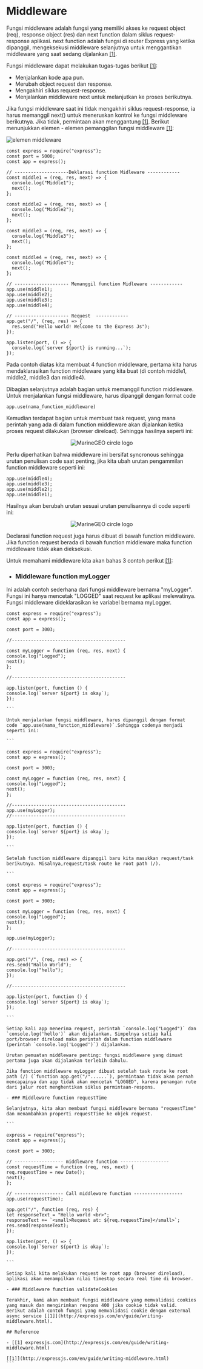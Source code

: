 # Middleware

Fungsi middleware adalah fungsi yang memiliki akses ke request object (req), response object (res) dan next function dalam siklus request-response aplikasi.
next function adalah fungsi di router Express yang ketika dipanggil, mengeksekusi middleware selanjutnya untuk menggantikan middleware yang saat sedang dijalankan [[1]](http://expressjs.com/en/guide/writing-middleware.html).

Fungsi middleware dapat melakukan tugas-tugas berikut [[1]](http://expressjs.com/en/guide/writing-middleware.html):

- Menjalankan kode apa pun.
- Merubah object request dan response.
- Mengakhiri siklus request-response.
- Menjalankan middleware next untuk melanjutkan ke proses berikutnya.

Jika fungsi middleware saat ini tidak mengakhiri siklus request-response, ia harus memanggil next() untuk meneruskan kontrol ke fungsi middleware berikutnya. Jika tidak, permintaan akan menggantung [[1]](http://expressjs.com/en/guide/writing-middleware.html). Berikut menunjukkan elemen - elemen pemanggilan fungsi middleware [[1]](http://expressjs.com/en/guide/writing-middleware.html): <br>

![elemen middleware](/img/elemenMiddleware.png)

```
const express = require("express");
const port = 5000;
const app = express();

// --------------------Deklarasi function Midleware ------------
const middle1 = (req, res, next) => {
  console.log("Middle1");
  next();
};

const middle2 = (req, res, next) => {
  console.log("Middle2");
  next();
};

const middle3 = (req, res, next) => {
  console.log("Middle3");
  next();
};

const middle4 = (req, res, next) => {
  console.log("Middle4");
  next();
};

// -------------------- Memanggil function Midleware ------------
app.use(middle1);
app.use(middle2);
app.use(middle3);
app.use(middle4);

// -------------------- Request  ------------
app.get("/", (req, res) => {
  res.send("Hello world! Welcome to the Express Js");
});

app.listen(port, () => {
  console.log(`server ${port} is running...`);
});

```

Pada contoh diatas kita membuat 4 function middleware, pertama kita harus mendaklarasikan function middleware yang kita buat (di contoh middle1, middle2, middle3 dan middle4).

Dibagian selanjutnya adalah bagian untuk memanggil function middleware. Untuk menjalankan fungsi middleware, harus dipanggil dengan format code

```
app.use(nama_function_middleware)
```

Kemudian terdapat bagian untuk membuat task request, yang mana perintah yang ada di dalam function middleware akan dijalankan ketika proses request dilakukan (browser direload). Sehingga hasilnya seperti ini: <br>

<p align='center'>
<img src="../img/middleware1.png" alt="MarineGEO circle logo" />
<p>

Perlu diperhatikan bahwa middleware ini bersifat syncronous sehingga urutan penulisan code saat penting, jika kita ubah urutan pengammilan function middleware seperti ini:

```
app.use(middle4);
app.use(middle3);
app.use(middle2);
app.use(middle1);
```

Hasilnya akan berubah urutan sesuai urutan penulisannya di code seperti ini:

<p align='center'>
<img src="../img/middleware2.png" alt="MarineGEO circle logo" />
<p>

Declarasi function request juga harus dibuat di bawah function middleware. Jika function request berada di bawah function middleware maka function middleware tidak akan dieksekusi.

Untuk memahami middleware kita akan bahas 3 contoh perikut [[1]](http://expressjs.com/en/guide/writing-middleware.html):

- ### Middleware function myLogger

Ini adalah contoh sederhana dari fungsi middleware bernama "myLogger". Fungsi ini hanya mencetak "LOGGED" saat request ke aplikasi melewatinya. Fungsi middleware dideklarasikan ke variabel bernama myLogger.

````
const express = require("express");
const app = express();

const port = 3003;

//------------------------------------------

const myLogger = function (req, res, next) {
console.log("Logged");
next();
};

//------------------------------------------

app.listen(port, function () {
console.log(`server ${port} is okay`);
});

```

Untuk menjalankan fungsi middleware, harus dipanggil dengan format code `app.use(nama_function_middleware)`.Sehingga codenya menjadi seperti ini:

```

const express = require("express");
const app = express();

const port = 3003;

const myLogger = function (req, res, next) {
console.log("Logged");
next();
};

//------------------------------------------
app.use(myLogger);
//------------------------------------------

app.listen(port, function () {
console.log(`server ${port} is okay`);
});

```

Setelah function middleware dipanggil baru kita masukkan request/task berikutnya. Misalnya,request/task route ke root path (/).

```

const express = require("express");
const app = express();

const port = 3003;

const myLogger = function (req, res, next) {
console.log("Logged");
next();
};

app.use(myLogger);

//------------------------------------------

app.get("/", (req, res) => {
res.send("Hallo World");
console.log("hello");
});

//------------------------------------------

app.listen(port, function () {
console.log(`server ${port} is okay`);
});

```

Setiap kali app menerima request, perintah `console.log("Logged")` dan `console.log('hello')` akan dijalankan. Simpelnya setiap kali port/browser direload maka perintah dalam function middleware (perintah `console.log('Logged')`) dijalankan.

Urutan pemuatan middleware penting: fungsi middleware yang dimuat pertama juga akan dijalankan terlebih dahulu.

Jika function middleware myLogger dibuat setelah task route ke root path (/) (`function app.get("/"......`), permintaan tidak akan pernah mencapainya dan app tidak akan mencetak "LOGGED", karena penangan rute dari jalur root menghentikan siklus permintaan-respons.

- ### Middleware function requestTime

Selanjutnya, kita akan membuat fungsi middleware bernama "requestTime" dan menambahkan properti requestTime ke objek request.

```

express = require("express");
const app = express();

const port = 3003;

// ------------------ middleware function ------------------
const requestTime = function (req, res, next) {
req.requestTime = new Date();
next();
};

// ------------------ Call middleware function ------------------
app.use(requestTime);

app.get("/", function (req, res) {
let responseText = "Hello world <br>";
responseText += `<small>Request at: ${req.requestTime}</small>`;
res.send(responseText);
});

app.listen(port, () => {
console.log(`Server ${port} is okay`);
});

```

Setiap kali kita melakukan request ke root app (browser direload), aplikasi akan menampilkan nilai timestap secara real time di browser.

- ### Middleware function validateCookies

Terakhir, kami akan membuat fungsi middleware yang memvalidasi cookies yang masuk dan mengirimkan respons 400 jika cookie tidak valid. Berikut adalah contoh fungsi yang memvalidasi cookie dengan external async service [[1]](http://expressjs.com/en/guide/writing-middleware.html).

## Reference

- [[1] expressjs.com](http://expressjs.com/en/guide/writing-middleware.html)

[[1]](http://expressjs.com/en/guide/writing-middleware.html)
```
````
